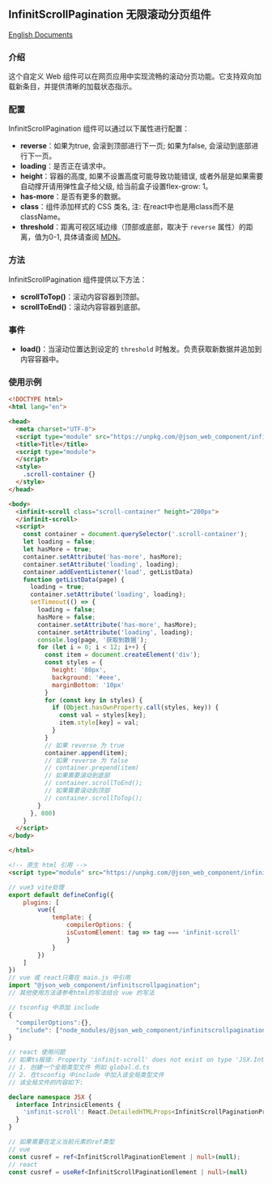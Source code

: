## InfinitScrollPagination 无限滚动分页组件
[English Documents](https://github.com/JsonLee12138/JComponent/blob/master/components/infiniteScrollPagination/README.en.md)
### 介绍

这个自定义 Web 组件可以在网页应用中实现流畅的滚动分页功能。它支持双向加载新条目，并提供清晰的加载状态指示。

### 配置

InfinitScrollPagination 组件可以通过以下属性进行配置：

* **reverse**：如果为true, 会滚到顶部进行下一页; 如果为false, 会滚动到底部进行下一页。
* **loading**：是否正在请求中。
* **height**：容器的高度, 如果不设置高度可能导致功能错误, 或者外层是如果需要自动撑开请用弹性盒子给父级, 给当前盒子设置flex-grow: 1。
* **has-more**：是否有更多的数据。
* **class**：组件添加样式的 CSS 类名, 注: 在react中也是用class而不是className。
* **threshold**：距离可视区域边缘（顶部或底部，取决于 `reverse` 属性）的距离，值为0-1, 具体请查阅 [MDN](https://developer.mozilla.org/en-US/docs/Web/API/IntersectionObserver/thresholds)。

### 方法

InfinitScrollPagination 组件提供以下方法：

* **scrollToTop()**：滚动内容容器到顶部。
* **scrollToEnd()**：滚动内容容器到底部。

### 事件

* **load()**：当滚动位置达到设定的 `threshold` 时触发。负责获取新数据并追加到内容容器中。

### 使用示例

```html
<!DOCTYPE html>
<html lang="en">

<head>
  <meta charset="UTF-8">
  <script type="module" src="https://unpkg.com/@json_web_component/infinitscrollpagination/dist/main.min.js"></script>
  <title>Title</title>
  <script type="module">
  </script>
  <style>
    .scroll-container {}
  </style>
</head>

<body>
  <infinit-scroll class="scroll-container" height="200px">
  </infinit-scroll>
  <script>
    const container = document.querySelector('.scroll-container');
    let loading = false;
    let hasMore = true;
    container.setAttribute('has-more', hasMore);
    container.setAttribute('loading', loading);
    container.addEventListener('load', getListData)
    function getListData(page) {
      loading = true;
      container.setAttribute('loading', loading);
      setTimeout(() => {
        loading = false;
        hasMore = false;
        container.setAttribute('has-more', hasMore);
        container.setAttribute('loading', loading);
        console.log(page, '获取到数据');
        for (let i = 0; i < 12; i++) {
          const item = document.createElement('div');
          const styles = {
            height: '80px',
            background: '#eee',
            marginBottom: '10px'
          }
          for (const key in styles) {
            if (Object.hasOwnProperty.call(styles, key)) {
              const val = styles[key];
              item.style[key] = val;
            }
          }
          // 如果 reverse 为 true
          container.append(item);
          // 如果 reverse 为 false
          // container.prepend(item)
          // 如果需要滚动到底部
          // container.scrollToEnd();
          // 如果需要滚动到顶部
          // container.scrollToTop();
        }
      }, 800)
    }
  </script>
</body>

</html>

```

```html
<!-- 原生 html 引用 -->
<script type="module" src="https://unpkg.com/@json_web_component/infinitscrollpagination/dist/main.min.js"></script>
```

```js
// vue3 vite处理
export default defineConfig({
    plugins: [
        vue({
            template: {
                compilerOptions: {
                isCustomElement: tag => tag === 'infinit-scroll'
                }
            }
        })
    ]
})
// vue 或 react只需在 main.js 中引用
import "@json_web_component/infinitscrollpagination";
// 其他使用方法请参考html的写法结合 vue 的写法
```

```typescript
// tsconfig 中添加 include
{
  "compilerOptions":{},
  "include": ["node_modules/@json_web_component/infinitscrollpagination/dist/global.d.ts"],
}
```

```typescript
// react 使用问题
// 如果ts报错: Property 'infinit-scroll' does not exist on type 'JSX.IntrinsicElements'.
// 1. 创建一个全局类型文件 例如 global.d.ts
// 2. 在tsconfig 中include 中加入该全局类型文件
// 该全局文件的内容如下:

declare namespace JSX {
  interface IntrinsicElements {
    'infinit-scroll': React.DetailedHTMLProps<InfinitScrollPaginationProps, HTMLElement>;
  }
}

// 如果需要在定义当前元素的ref类型
// vue
const cusref = ref<InfinitScrollPaginationElement | null>(null);
// react
const cusref = useRef<InfinitScrollPaginationElement | null>(null)
```
